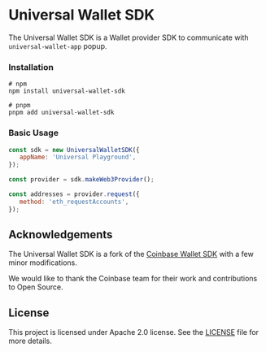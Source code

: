 # Universal Wallet SDK

The Universal Wallet SDK is a Wallet provider SDK to communicate with `universal-wallet-app` popup.

### Installation


```shell
# npm
npm install universal-wallet-sdk

# pnpm
pnpm add universal-wallet-sdk
```

### Basic Usage


```js
const sdk = new UniversalWalletSDK({
   appName: 'Universal Playground',
});
```

```js
const provider = sdk.makeWeb3Provider();
```


```js
const addresses = provider.request({
   method: 'eth_requestAccounts',
});
```

## Acknowledgements
The Universal Wallet SDK is a fork of the [Coinbase Wallet SDK](https://github.com/coinbase/coinbase-wallet-sdk) with a few minor modifications.

We would like to thank the Coinbase team for their work and contributions to Open Source.

## License

This project is licensed under Apache 2.0 license. See the [LICENSE](./LICENSE) file for more details.

